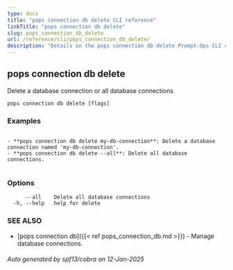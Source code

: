 ```yaml
---
type: docs
title: "pops connection db delete CLI reference"
linkTitle: "pops connection db delete"
slug: pops_connection_db_delete
url: /reference/cli/pops_connection_db_delete/
description: "Details on the pops connection db delete Prompt-Ops CLI command"
---
```

## pops connection db delete

Delete a database connection or all database connections

```
pops connection db delete [flags]
```

### Examples

```

- **pops connection db delete my-db-connection**: Delete a database connection named 'my-db-connection'.
- **pops connection db delete --all**: Delete all database connections.
		
```

### Options

```
      --all    Delete all database connections
  -h, --help   help for delete
```

### SEE ALSO

* [pops connection db]({{< ref pops_connection_db.md >}})	 - Manage database connections.

###### Auto generated by spf13/cobra on 12-Jan-2025
